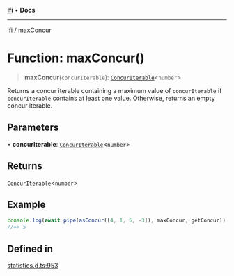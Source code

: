 [**lfi**](../readme.md) • **Docs**

---

[lfi](../globals.md) / maxConcur

# Function: maxConcur()

> **maxConcur**(`concurIterable`):
> [`ConcurIterable`](../type-aliases/ConcurIterable.md)\<`number`\>

Returns a concur iterable containing a maximum value of `concurIterable` if
`concurIterable` contains at least one value. Otherwise, returns an empty concur
iterable.

## Parameters

• **concurIterable**:
[`ConcurIterable`](../type-aliases/ConcurIterable.md)\<`number`\>

## Returns

[`ConcurIterable`](../type-aliases/ConcurIterable.md)\<`number`\>

## Example

```js
console.log(await pipe(asConcur([4, 1, 5, -3]), maxConcur, getConcur))
//=> 5
```

## Defined in

[statistics.d.ts:953](https://github.com/TomerAberbach/lfi/blob/dd796c78d3ff68ae7bf4a0272b3cbeca688438e7/src/operations/statistics.d.ts#L953)
